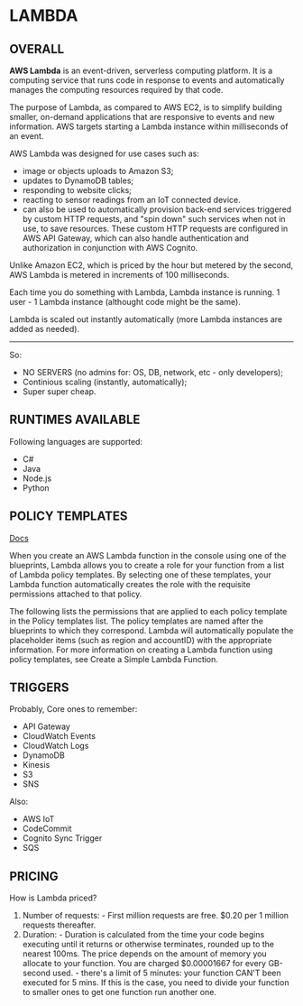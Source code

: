 # LAMBDA

## OVERALL


**AWS Lambda** is an event-driven, serverless computing platform. It is a computing service that runs code in response to events and automatically manages the computing resources required by that code. 

The purpose of Lambda, as compared to AWS EC2, is to simplify building smaller, on-demand applications that are responsive to events and new information. AWS targets starting a Lambda instance within milliseconds of an event. 

AWS Lambda was designed for use cases such as:
  - image or objects uploads to Amazon S3;
  - updates to DynamoDB tables;
  - responding to website clicks;
  - reacting to sensor readings from an IoT connected device. 
  - can also be used to automatically provision back-end services triggered by custom HTTP requests, and "spin down" such services when not in use, to save resources. These custom HTTP requests are configured in AWS API Gateway, which can also handle authentication and authorization in conjunction with AWS Cognito.

Unlike Amazon EC2, which is priced by the hour but metered by the second, AWS Lambda is metered in increments of 100 milliseconds.

Each time you do something with Lambda, Lambda instance is running. 1 user - 1 Lambda instance (althought code might be the same).

Lambda is scaled out instantly automatically (more Lambda instances are added as needed). 

___________________________________________

So:
  - NO SERVERS (no admins for: OS, DB, network, etc - only developers);
  - Continious scaling (instantly, automatically);
  - Super super cheap.

## RUNTIMES AVAILABLE

Following languages are supported:
  - C#
  - Java
  - Node.js
  - Python



## POLICY TEMPLATES

[Docs](https://docs.aws.amazon.com/lambda/latest/dg/policy-templates.html)

When you create an AWS Lambda function in the console using one of the blueprints, Lambda allows you to create a role for your function from a list of Lambda policy templates. By selecting one of these templates, your Lambda function automatically creates the role with the requisite permissions attached to that policy.

The following lists the permissions that are applied to each policy template in the Policy templates list. The policy templates are named after the blueprints to which they correspond. Lambda will automatically populate the placeholder items (such as region and accountID) with the appropriate information. For more information on creating a Lambda function using policy templates, see Create a Simple Lambda Function.

## TRIGGERS

Probably, Core ones to remember:
  - API Gateway
  - CloudWatch Events
  - CloudWatch Logs
  - DynamoDB
  - Kinesis
  - S3
  - SNS

Also:
  - AWS IoT
  - CodeCommit
  - Cognito Sync Trigger
  - SQS


## PRICING

How is Lambda priced?
  1) Number of requests:
    - First million requests are free. $0.20 per 1 million requests thereafter.
  2) Duration:
    - Duration is calculated from the time your code begins executing until it returns or otherwise terminates, rounded up to the nearest 100ms. The price depends on the amount of memory you allocate to your function. You are charged $0.00001667 for every GB-second used.
    - there's a limit of 5 minutes: your function CAN'T been executed for 5 mins. If this is the case, you need to divide your function to smaller ones to get one function run another one.
























